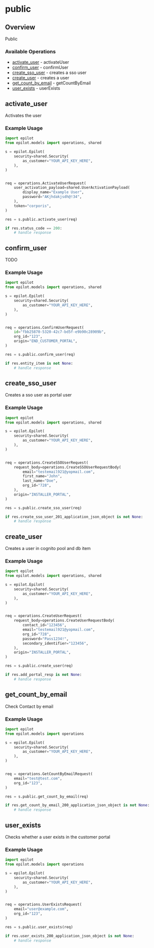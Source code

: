 # public

## Overview

Public

### Available Operations

* [activate_user](#activate_user) - activateUser
* [confirm_user](#confirm_user) - confirmUser
* [create_sso_user](#create_sso_user) - creates a sso user
* [create_user](#create_user) - creates a user
* [get_count_by_email](#get_count_by_email) - getCountByEmail
* [user_exists](#user_exists) - userExists

## activate_user

Activates the user

### Example Usage

```python
import epilot
from epilot.models import operations, shared

s = epilot.Epilot(
    security=shared.Security(
        as_customer="YOUR_API_KEY_HERE",
    ),
)


req = operations.ActivateUserRequest(
    user_activation_payload=shared.UserActivationPayload(
        display_name="Example User",
        password="AKjhdakjsdh@!34",
    ),
    token="corporis",
)

res = s.public.activate_user(req)

if res.status_code == 200:
    # handle response
```

## confirm_user

TODO

### Example Usage

```python
import epilot
from epilot.models import operations, shared

s = epilot.Epilot(
    security=shared.Security(
        as_customer="YOUR_API_KEY_HERE",
    ),
)


req = operations.ConfirmUserRequest(
    id="fbb25870-5320-42c7-bd5f-e9b90c28909b",
    org_id="123",
    origin="END_CUSTOMER_PORTAL",
)

res = s.public.confirm_user(req)

if res.entity_item is not None:
    # handle response
```

## create_sso_user

Creates a sso user as portal user

### Example Usage

```python
import epilot
from epilot.models import operations, shared

s = epilot.Epilot(
    security=shared.Security(
        as_customer="YOUR_API_KEY_HERE",
    ),
)


req = operations.CreateSSOUserRequest(
    request_body=operations.CreateSSOUserRequestBody(
        email="testemail921@yopmail.com",
        first_name="John",
        last_name="Doe",
        org_id="728",
    ),
    origin="INSTALLER_PORTAL",
)

res = s.public.create_sso_user(req)

if res.create_sso_user_201_application_json_object is not None:
    # handle response
```

## create_user

Creates a user in cognito pool and db item

### Example Usage

```python
import epilot
from epilot.models import operations, shared

s = epilot.Epilot(
    security=shared.Security(
        as_customer="YOUR_API_KEY_HERE",
    ),
)


req = operations.CreateUserRequest(
    request_body=operations.CreateUserRequestBody(
        contact_id="123456",
        email="testemail921@yopmail.com",
        org_id="728",
        password="Pass1234!",
        secondary_identifier="123456",
    ),
    origin="INSTALLER_PORTAL",
)

res = s.public.create_user(req)

if res.add_portal_resp is not None:
    # handle response
```

## get_count_by_email

Check Contact by email

### Example Usage

```python
import epilot
from epilot.models import operations

s = epilot.Epilot(
    security=shared.Security(
        as_customer="YOUR_API_KEY_HERE",
    ),
)


req = operations.GetCountByEmailRequest(
    email="test@test.com",
    org_id="123",
)

res = s.public.get_count_by_email(req)

if res.get_count_by_email_200_application_json_object is not None:
    # handle response
```

## user_exists

Checks whether a user exists in the customer portal

### Example Usage

```python
import epilot
from epilot.models import operations

s = epilot.Epilot(
    security=shared.Security(
        as_customer="YOUR_API_KEY_HERE",
    ),
)


req = operations.UserExistsRequest(
    email="user@example.com",
    org_id="123",
)

res = s.public.user_exists(req)

if res.user_exists_200_application_json_object is not None:
    # handle response
```
